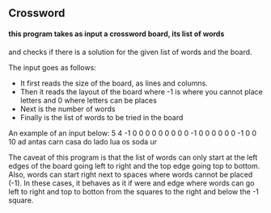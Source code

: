 ## Crossword
#### this program takes as input a crossword board, its list of words
   and checks if there is a solution for the given list of words and
   the board.
   
   The input goes as follows: 
   - It first reads the size of the board, as lines and columns.
   - Then it reads the layout of the board where -1 is where you cannot place letters and 0 where letters can be places
   - Next is the number of words
   - Finally is the list of words to be tried in the board

An example of an input below:
5 4
-1 0 0 0
0 0 0 0
0 0 -1 0
0 0 0 0
0 -1 0 0
10
ad
antas
carn
casa
do
lado
lua
os
soda
ur

The caveat of this program is that the list of words can only start at the left edges of the board going left to right and the top edge going top to bottom. 
Also, words can start right next to spaces where words cannot be placed (-1). In these cases, it behaves as it if were and edge
where words can go left to right and top to botton from the squares to the right and below the -1 square.

